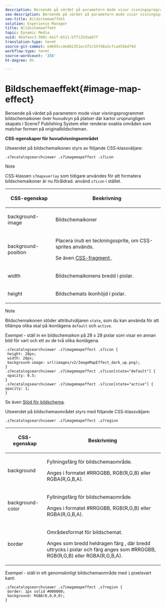 ```yaml
---
description: Beroende på värdet på parametern mode visar visningsprogrammet bildschemaikoner över huvudvyn på platser där kartor ursprungligen skapats i Scene7 Publishing System eller renderar exakta områden som matchar formen på originalbildscheman.
seo-description: Beroende på värdet på parametern mode visar visningsprogrammet bildschemaikoner över huvudvyn på platser där kartor ursprungligen skapats i Scene7 Publishing System eller renderar exakta områden som matchar formen på originalbildscheman.
seo-title: Bildschemaeffekt
solution: Experience Manager
title: Bildschemaeffekt
topic: Dynamic Media
uuid: 8bafaec3-500c-4a1f-b511-bff125daab7f
translation-type: tm+mt
source-git-commit: e4695cc4e882351ec3f2c55fd8a3cfca455bd79d
workflow-type: tm+mt
source-wordcount: '358'
ht-degree: 0%

---
```



# Bildschemaeffekt{#image-map-effect}

Beroende på värdet på parametern mode visar visningsprogrammet bildschemaikoner över huvudvyn på platser där kartor ursprungligen skapats i Scene7 Publishing System eller renderar exakta områden som matchar formen på originalbildscheman.

<!--<a id="section_061E550C1C1D4DB2BD663A898895B38C"></a>-->

**CSS-egenskaper för huvudvisningsområdet**

Utseendet på bildschemaikonen styrs av följande CSS-klassväljare:

```
.s7ecatalogsearchviewer .s7imagemapeffect .s7icon
```

>[!NOTE]
>
>CSS-klassen `s7mapoverlay` som tidigare användes för att formatera bildschemaikoner är nu föråldrad. använd `s7icon` i stället.

<table id="table_94EE3F5BBE4547C0B4943471CEE7EDE4"> 
 <thead> 
  <tr> 
   <th colname="col1" class="entry"> <p> CSS-egenskap </p> </th> 
   <th colname="col2" class="entry"> <p>Beskrivning </p> </th> 
  </tr> 
 </thead>
 <tbody> 
  <tr> 
   <td colname="col1"> <p> <span class="codeph"> background-image  </span> </p> </td> 
   <td colname="col2"> <p>Bildschemaikoner </p> </td> 
  </tr> 
  <tr> 
   <td colname="col1"> <p> <span class="codeph"> background-position  </span> </p> </td> 
   <td colname="col2"> <p> Placera inuti en teckningssprite, om CSS-sprites används. </p> <p>Se även <a href="../../../c-html5-s7-aem-asset-viewers/c-html5-ecatsearch-viewer-about/c-html5-ecatsearch-viewer-customizingviewer/c-html5-ecatsearch-viewer-customizingviewer.md#section-9d570f95eb2443aca74c1b02f6e89aff" format="dita" scope="local"> CSS-fragment </a>. </p> </td> 
  </tr> 
  <tr> 
   <td colname="col1"> <p> <span class="codeph"> width </span> </p> </td> 
   <td colname="col2"> <p>Bildschemaikonens bredd i pixlar. </p> </td> 
  </tr> 
  <tr> 
   <td colname="col1"> <p> <span class="codeph"> height  </span> </p> </td> 
   <td colname="col2"> <p>Bildschemats ikonhöjd i pixlar. </p> </td> 
  </tr> 
 </tbody> 
</table>

>[!NOTE]
>
>Bildschemaikonen stöder attributväljaren `state`, som du kan använda för att tillämpa olika skal på ikonlägena `default` och `active`.

Exempel - ställ in en bildschemaikon på 28 x 28 pixlar som visar en annan bild för vart och ett av de två olika ikonlägena.

```
.s7ecatalogsearchviewer .s7imagemapeffect .s7icon { 
 height: 28px; 
 width: 28px;  
 background-image: url(images/v2/ImageMapEffect_dark_up.png); 
} 
.s7ecatalogsearchviewer .s7imagemapeffect .s7icon[state="default"] { 
 opacity: 0.5; 
} 
.s7ecatalogsearchviewer .s7imagemapeffect .s7icon[state="active"] { 
opacity: 1; 
}
```

Se även [Stöd för bildschema](../../../c-html5-s7-aem-asset-viewers/c-html5-20-ecatalog-viewer-about/c-html5-20-ecatalog-image-map-support.md#concept-28759efae5014a1fa8b0fb14dc26812a).

Utseendet på bildschemaområdet styrs med följande CSS-klassväljare:

```
.s7ecatalogsearchviewer .s7imagemapeffect .s7region
```

<table id="table_1FF98CE842604AAABD838FF528CDC4EF"> 
 <thead> 
  <tr> 
   <th colname="col1" class="entry"> <p> CSS-egenskap </p> </th> 
   <th colname="col2" class="entry"> <p>Beskrivning </p> </th> 
  </tr> 
 </thead>
 <tbody> 
  <tr> 
   <td colname="col1"> <p> <span class="codeph"> background  </span> </p> </td> 
   <td colname="col2"> <p> Fyllningsfärg för bildschemaområde. </p> <p>Anges i formatet #RRGGBB, RGB(R,G,B) eller RGBA(R,G,B,A). </p> </td> 
  </tr> 
  <tr> 
   <td colname="col1"> <p> <span class="codeph"> background-color  </span> </p> </td> 
   <td colname="col2"> <p> Fyllningsfärg för bildschemaområde. </p> <p>Anges i formatet #RRGGBB, RGB(R,G,B) eller RGBA(R,G,B,A). </p> </td> 
  </tr> 
  <tr> 
   <td colname="col1"> <p> <span class="codeph"> border  </span> </p> </td> 
   <td colname="col2"> <p> Områdesformat för bildschemat. </p> <p>Anges som <span class="codeph"> <span class="varname"> bredd </span> heldragen <span class="varname"> färg </span> </span>, där <span class="codeph"> bredd </span> </span> uttrycks i pixlar och <span class="codeph"> <span class="varname"> färg </span> </span> anges som #RRGGBB, RGB(R,G,B) eller RGBA(R,G,B,A).<span class="varname"> </span></p> </td> 
  </tr> 
 </tbody> 
</table>

Exempel - ställ in ett genomskinligt bildschemaområde med `1` pixelsvart kant:

```
.s7ecatalogsearchviewer .s7imagemapeffect .s7region { 
 border: 1px solid #000000; 
 background: RGBA(0,0,0,0);  
}
```

